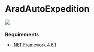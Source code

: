 # AradAutoExpedition
[![](https://i.imgur.com/mbARQP7.png)](https://www.youtube.com/watch?v=jU5yVZRpbcQ)

### Requirements
- [.NET Framework 4.6.1](https://www.microsoft.com/en-us/download/details.aspx?id=49982)

